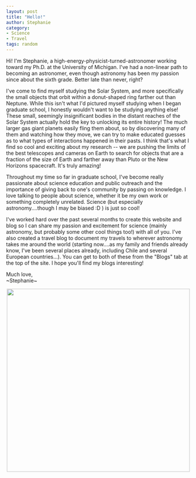 ```yaml
---
layout: post
title: "Hello!"
author: Stephanie
category:
- Science
- Travel
tags: random
---
```


Hi! I'm Stephanie, a high-energy-physicist-turned-astronomer working toward my
Ph.D. at the University of Michigan. I've had a non-linear path to becoming an
astronomer, even though astronomy has been my passion since about the sixth
grade. Better late than never, right?

I've come to find myself studying the Solar System, and more specifically the
small objects that orbit within a donut-shaped ring farther out than Neptune. While
this isn't what I'd pictured myself studying when I began graduate school, I
honestly wouldn't want to be studying anything else! These small, seemingly
insignificant bodies in the distant reaches of the Solar System actually hold
the key to unlocking its entire history! The much larger gas giant planets
easily fling them about, so by discovering many of them and watching how they
move, we can try to make educated guesses as to what types of interactions
happened in their pasts. I think that's what I find so cool and
exciting about my research -- we are pushing the limits of the best telescopes
and cameras on Earth to search for objects that are a fraction of the size of
Earth and farther away than Pluto or the New Horizons spacecraft. It's truly amazing!

Throughout my time so far in graduate school, I've become really passionate
about science education and public outreach and the importance of giving back to
one's community by passing on knowledge. I love talking to people about science,
whether it be my own work or something completely unrelated. Science (but
especially astronomy....though I may be biased :D ) is just so cool!

I've worked hard over the past several months to create this website and blog so
I can share my passion and 
excitement for science (mainly astronomy, but probably some other cool things
too!) with all of you. I've also created a travel blog to document my travels to
wherever astronomy takes me around the world (starting now....as my family and
friends already know, I've been several places already, including Chile and
several European countries...). You can get to both of these from the "Blogs"
tab at the top of the site. I hope you'll find my blogs interesting!

Much love, <br>
~Stephanie~

<center><img src="{{ '/img/collage_of_me.jpg' | prepend: site.baseurl }}" alt="" height="500" width="500"></center>


